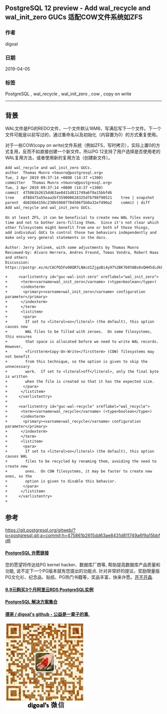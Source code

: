## PostgreSQL 12 preview - Add wal_recycle and wal_init_zero GUCs 适配COW文件系统如ZFS   
                                                                                                        
### 作者                                                                                                        
digoal                                                                                                        
                                                                                                        
### 日期                                                                                                        
2019-04-05                                                                                                        
                                                                                                        
### 标签                                                                                                        
PostgreSQL , wal_recycle , wal_init_zero , cow , copy on write   
                       
----                                                                                                  
                                                                                                    
## 背景             
WAL文件是PG的REDO文件，一个文件默认16MB，写满后写下一个文件。下一个文件可能是以前写过的，通过重命名以及初始化（内容置为0）的方式重复使用。  
  
对于一些COW(copy on write)文件系统（例如ZFS，写时拷贝），实际上置0的方式复用，反而不如直接创建一个新文件。所以PG 12支持了用户选择是否使用老的WAL复用方法，或者使用新的复用方法（创建新文件）。  
    
```    
Add wal_recycle and wal_init_zero GUCs.  
author	Thomas Munro <tmunro@postgresql.org>	  
Tue, 2 Apr 2019 09:37:14 +0800 (14:37 +1300)  
committer	Thomas Munro <tmunro@postgresql.org>	  
Tue, 2 Apr 2019 09:37:14 +0800 (14:37 +1300)  
commit	475861b2615dd63ae8431d811749a6f9a15bbfd6  
tree	df88475a55eaa2bf359000628325d7b798f90521	tree | snapshot  
parent	4b82664156c230b59607704506f5b0a32ef490a2	commit | diff  
Add wal_recycle and wal_init_zero GUCs.  
  
On at least ZFS, it can be beneficial to create new WAL files every  
time and not to bother zero-filling them.  Since it's not clear which  
other filesystems might benefit from one or both of those things,  
add individual GUCs to control those two behaviors independently and  
make only very general statements in the docs.  
  
Author: Jerry Jelinek, with some adjustments by Thomas Munro  
Reviewed-by: Alvaro Herrera, Andres Freund, Tomas Vondra, Robert Haas and others  
Discussion: https://postgr.es/m/CACPQ5Fo00QR7LNAcd1ZjgoBi4y97%2BK760YABs0vQHH5dLdkkMA%40mail.gmail.com  
```     
  
```  
+     <varlistentry id="guc-wal-init-zero" xreflabel="wal_init_zero">  
+      <term><varname>wal_init_zero</varname> (<type>boolean</type>)  
+      <indexterm>  
+       <primary><varname>wal_init_zero</varname> configuration parameter</primary>  
+      </indexterm>  
+      </term>  
+      <listitem>  
+       <para>  
+        If set to <literal>on</literal> (the default), this option causes new  
+        WAL files to be filled with zeroes.  On some filesystems, this ensures  
+        that space is allocated before we need to write WAL records.  However,  
+        <firstterm>Copy-On-Write</firstterm> (COW) filesystems may not benefit  
+        from this technique, so the option is given to skip the unnecessary  
+        work.  If set to <literal>off</literal>, only the final byte is written  
+        when the file is created so that it has the expected size.  
+       </para>  
+      </listitem>  
+     </varlistentry>  
+  
+     <varlistentry id="guc-wal-recycle" xreflabel="wal_recycle">  
+      <term><varname>wal_recycle</varname> (<type>boolean</type>)  
+      <indexterm>  
+       <primary><varname>wal_recycle</varname> configuration parameter</primary>  
+      </indexterm>  
+      </term>  
+      <listitem>  
+       <para>  
+        If set to <literal>on</literal> (the default), this option causes WAL  
+        files to be recycled by renaming them, avoiding the need to create new  
+        ones.  On COW filesystems, it may be faster to create new ones, so the  
+        option is given to disable this behavior.  
+       </para>  
+      </listitem>  
+     </varlistentry>  
+  
```  
          
## 参考        
https://git.postgresql.org/gitweb/?p=postgresql.git;a=commit;h=475861b2615dd63ae8431d811749a6f9a15bbfd6      
        
  
  
  
  
  
  
  
  
  
  
  
  
  
  
  
  
  
  
  
  
  
  
  
  
  
  
  
  
  
  
  
  
  
  
  
  
  
  
  
  
  
  
  
  
  
  
  
  
  
  
  
  
  
  
  
  
  
  
  
  
  
  
  
  
  
  
  
  
  
#### [PostgreSQL 许愿链接](https://github.com/digoal/blog/issues/76 "269ac3d1c492e938c0191101c7238216")
您的愿望将传达给PG kernel hacker、数据库厂商等, 帮助提高数据库产品质量和功能, 说不定下一个PG版本就有您提出的功能点. 针对非常好的提议，奖励限量版PG文化衫、纪念品、贴纸、PG热门书籍等，奖品丰富，快来许愿。[开不开森](https://github.com/digoal/blog/issues/76 "269ac3d1c492e938c0191101c7238216").  
  
  
#### [9.9元购买3个月阿里云RDS PostgreSQL实例](https://www.aliyun.com/database/postgresqlactivity "57258f76c37864c6e6d23383d05714ea")
  
  
#### [PostgreSQL 解决方案集合](https://yq.aliyun.com/topic/118 "40cff096e9ed7122c512b35d8561d9c8")
  
  
#### [德哥 / digoal's github - 公益是一辈子的事.](https://github.com/digoal/blog/blob/master/README.md "22709685feb7cab07d30f30387f0a9ae")
  
  
![digoal's wechat](../pic/digoal_weixin.jpg "f7ad92eeba24523fd47a6e1a0e691b59")
  
